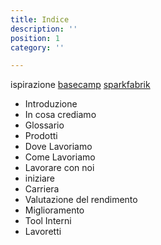 ```yaml
---
title: Indice
description: ''
position: 1
category: ''

---
```

ispirazione
[basecamp](https://basecamp.com/handbook/)
[sparkfabrik](https://playbook.sparkfabrik.com/)

-  Introduzione
-  In cosa crediamo
-  Glossario
-  Prodotti
-  Dove Lavoriamo
-  Come Lavoriamo
-  Lavorare con noi
  - iniziare
  - Carriera
  - Valutazione del rendimento
  - Miglioramento
-  Tool Interni
-  Lavoretti
  
